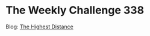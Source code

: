 # The Weekly Challenge 338

Blog: [The Highest Distance](https://dev.to/simongreennet/weekly-challenge-the-highest-distance-4ec)
